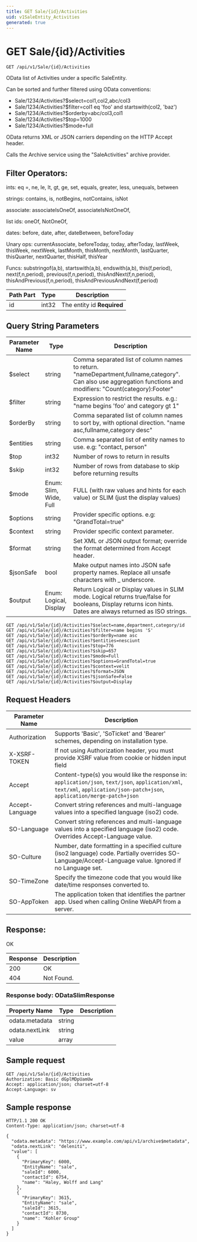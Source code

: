 ```yaml
---
title: GET Sale/{id}/Activities
uid: v1SaleEntity_Activities
generated: true
---
```


# GET Sale/{id}/Activities

```http
GET /api/v1/Sale/{id}/Activities
```

OData list of Activities under a specific SaleEntity.


Can be sorted and further filtered using OData conventions:

* Sale/1234/Activities?$select=col1,col2,abc/col3
* Sale/1234/Activities?$filter=col1 eq 'foo' and startswith(col2, 'baz')
* Sale/1234/Activities?$orderby=abc/col3,col1
* Sale/1234/Activities?$top=1000
* Sale/1234/Activities?$mode=full


OData returns XML or JSON carriers depending on the HTTP Accept header.


Calls the Archive service using the "SaleActivities" archive provider.


## Filter Operators: ##

ints: eq =, ne, le, lt, gt, ge, set, equals, greater, less, unequals, between

strings: contains, is, notBegins, notContains, isNot

associate: associateIsOneOf, associateIsNotOneOf,  

list ids: oneOf, NotOneOf, 

dates: before, date, after, dateBetween, beforeToday

Unary ops: currentAssociate, beforeToday, today, afterToday, lastWeek, thisWeek, nextWeek, lastMonth, thisMonth, nextMonth, lastQuarter, thisQuarter, nextQuarter, thisHalf, thisYear

Funcs: substringof(a,b), startswith(a,b), endswith(a,b), this(f,period), next(f,n,period), previous(f,n,period), thisAndNext(f,n,period), thisAndPrevious(f,n,period), thisAndPreviousAndNext(f,period)





| Path Part | Type | Description |
|-----------|------|-------------|
| id | int32 | The entity id **Required** |


## Query String Parameters

| Parameter Name | Type |  Description |
|----------------|------|--------------|
| $select | string |  Comma separated list of column names to return. "nameDepartment,fullname,category". Can also use aggregation functions and modifiers: "Count(category):Footer" |
| $filter | string |  Expression to restrict the results. e.g.: "name begins 'foo' and category gt 1" |
| $orderBy | string |  Comma separated list of column names to sort by, with optional direction. "name asc,fullname,category desc" |
| $entities | string |  Comma separated list of entity names to use. e.g: "contact, person" |
| $top | int32 |  Number of rows to return in results |
| $skip | int32 |  Number of rows from database to skip before returning results |
| $mode | Enum: Slim, Wide, Full |  FULL (with raw values and hints for each value) or SLIM (just the display values) |
| $options | string |  Provider specific options. e.g: "GrandTotal=true" |
| $context | string |  Provider specific context parameter. |
| $format | string |  Set XML or JSON output format; override the format determined from Accept header. |
| $jsonSafe | bool |  Make output names into JSON safe property names. Replace all unsafe characters with _ underscore. |
| $output | Enum: Logical, Display |  Return Logical or Display values in SLIM mode. Logical returns true/false for booleans, Display returns icon hints. Dates are always returned as ISO strings. |

```http
GET /api/v1/Sale/{id}/Activities?$select=name,department,category/id
GET /api/v1/Sale/{id}/Activities?$filter=name begins 'S'
GET /api/v1/Sale/{id}/Activities?$orderBy=name asc
GET /api/v1/Sale/{id}/Activities?$entities=nesciunt
GET /api/v1/Sale/{id}/Activities?$top=776
GET /api/v1/Sale/{id}/Activities?$skip=657
GET /api/v1/Sale/{id}/Activities?$mode=Full
GET /api/v1/Sale/{id}/Activities?$options=GrandTotal=true
GET /api/v1/Sale/{id}/Activities?$context=velit
GET /api/v1/Sale/{id}/Activities?$format=JSON
GET /api/v1/Sale/{id}/Activities?$jsonSafe=False
GET /api/v1/Sale/{id}/Activities?$output=Display
```


## Request Headers

| Parameter Name | Description |
|----------------|-------------|
| Authorization  | Supports 'Basic', 'SoTicket' and 'Bearer' schemes, depending on installation type. |
| X-XSRF-TOKEN   | If not using Authorization header, you must provide XSRF value from cookie or hidden input field |
| Accept         | Content-type(s) you would like the response in: `application/json`, `text/json`, `application/xml`, `text/xml`, `application/json-patch+json`, `application/merge-patch+json` |
| Accept-Language | Convert string references and multi-language values into a specified language (iso2) code. |
| SO-Language | Convert string references and multi-language values into a specified language (iso2) code. Overrides Accept-Language value. |
| SO-Culture | Number, date formatting in a specified culture (iso2 language) code. Partially overrides SO-Language/Accept-Language value. Ignored if no Language set. |
| SO-TimeZone | Specify the timezone code that you would like date/time responses converted to. |
| SO-AppToken | The application token that identifies the partner app. Used when calling Online WebAPI from a server. |


## Response:

OK

| Response | Description |
|----------------|-------------|
| 200 | OK |
| 404 | Not Found. |

### Response body: ODataSlimResponse

| Property Name | Type |  Description |
|----------------|------|--------------|
| odata.metadata | string |  |
| odata.nextLink | string |  |
| value | array |  |

## Sample request

```http!
GET /api/v1/Sale/{id}/Activities
Authorization: Basic dGplMDpUamUw
Accept: application/json; charset=utf-8
Accept-Language: sv
```

## Sample response

```http_
HTTP/1.1 200 OK
Content-Type: application/json; charset=utf-8

{
  "odata.metadata": "https://www.example.com/api/v1/archive$metadata",
  "odata.nextLink": "deleniti",
  "value": [
    {
      "PrimaryKey": 6000,
      "EntityName": "sale",
      "saleId": 6000,
      "contactId": 6754,
      "name": "Haley, Wolff and Lang"
    },
    {
      "PrimaryKey": 3615,
      "EntityName": "sale",
      "saleId": 3615,
      "contactId": 8730,
      "name": "Kohler Group"
    }
  ]
}
```